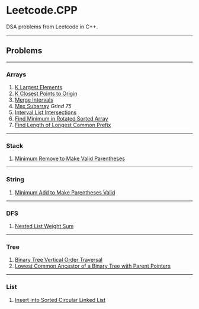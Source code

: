 # Leetcode.CPP


DSA problems from Leetcode in C++.

---------------------------------------------


## Problems

---------------------------------------------

### Arrays

1. [K Largest Elements](src/cpp/problems/arrays/k_largest_215)
2. [K Closest Points to Origin](src/cpp/problems/arrays/k_closest_points_to_origin_973)
3. [Merge Intervals](src/cpp/problems/arrays/merge_intervals_56)
4. [Max Subarray](src/cpp/problems/arrays/max_subarray_53)  *Grind 75*
5. [Interval List Intersections](src/cpp/problems/arrays/interval_list_intersections_986)
6. [Find Minimum in Rotated Sorted Array](src/cpp/problems/arrays/find_min_in_rotated_sorted_array_153)
7. [Find Length of Longest Common Prefix](src/cpp/problems/arrays/find_length_longest_common_prefix_3043)

---------------------------------------------

### Stack
1. [Minimum Remove to Make Valid Parentheses](src/cpp/problems/stack/min_rm_make_valid_paren_1249)

---------------------------------------------
### String
1. [Minimum Add to Make Parentheses Valid](src/cpp/problems/string/min_add_to_make_parentheses_valid_921)
---------------------------------------------
### DFS
1. [Nested List Weight Sum](src/cpp/problems/dfs/nested_list_weight_sum_339)

---------------------------------------------

### Tree
1. [Binary Tree Vertical Order Traversal](src/cpp/problems/tree/bin_tree_vert_order_traversal_314)
2. [Lowest Common Ancestor of a Binary Tree with Parent Pointers](src/cpp/problems/tree/lowest_common_anscestor_binary_tree_1650)

---------------------------------------------

### List
1. [Insert into Sorted Circular Linked List](src/cpp/problems/list/insert_into_sorted_circular_linked_list_708)
